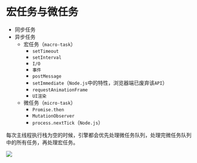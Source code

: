 # 宏任务与微任务

- 同步任务
- 异步任务
  - 宏任务（`macro-task`）
    - `setTimeout`
    - `setInterval`
    - `I/O`
    - `事件`
    - `postMessage`
    - `setImmediate`（`Node.js`中的特性，浏览器端已废弃该`API`）
    - `requestAnimationFrame`
    - `UI渲染`
  - 微任务（`micro-task`）
    - `Promise.then` 
    - `MutationObserver`
    - `process.nextTick`（`Node.js`）

每次主线程执行栈为空的时候，引擎都会优先处理微任务队列，处理完微任务队列中的所有任务，再处理宏任务。

![](/skill-blog/img/0010.jpg)